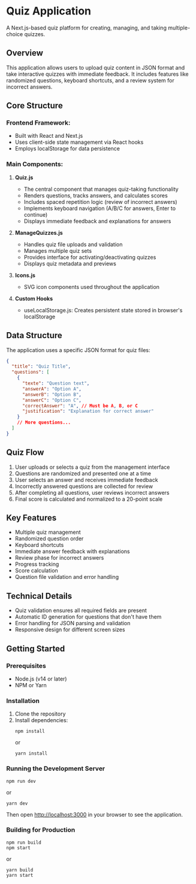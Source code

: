 # Quiz Application

A Next.js-based quiz platform for creating, managing, and taking multiple-choice quizzes.

## Overview

This application allows users to upload quiz content in JSON format and take interactive quizzes with immediate feedback. It includes features like randomized questions, keyboard shortcuts, and a review system for incorrect answers.

## Core Structure

### Frontend Framework:
- Built with React and Next.js
- Uses client-side state management via React hooks
- Employs localStorage for data persistence

### Main Components:

1. **Quiz.js**
   - The central component that manages quiz-taking functionality
   - Renders questions, tracks answers, and calculates scores
   - Includes spaced repetition logic (review of incorrect answers)
   - Implements keyboard navigation (A/B/C for answers, Enter to continue)
   - Displays immediate feedback and explanations for answers

2. **ManageQuizzes.js**
   - Handles quiz file uploads and validation
   - Manages multiple quiz sets
   - Provides interface for activating/deactivating quizzes
   - Displays quiz metadata and previews

3. **Icons.js**
   - SVG icon components used throughout the application

4. **Custom Hooks**
   - useLocalStorage.js: Creates persistent state stored in browser's localStorage

## Data Structure

The application uses a specific JSON format for quiz files:
```json
{
  "title": "Quiz Title",
  "questions": [
    {
      "texte": "Question text",
      "answerA": "Option A",
      "answerB": "Option B",
      "answerC": "Option C",
      "correctAnswer": "A", // Must be A, B, or C
      "justification": "Explanation for correct answer"
    }
    // More questions...
  ]
}
```

## Quiz Flow
1. User uploads or selects a quiz from the management interface
2. Questions are randomized and presented one at a time
3. User selects an answer and receives immediate feedback
4. Incorrectly answered questions are collected for review
5. After completing all questions, user reviews incorrect answers
6. Final score is calculated and normalized to a 20-point scale

## Key Features
- Multiple quiz management
- Randomized question order
- Keyboard shortcuts
- Immediate answer feedback with explanations
- Review phase for incorrect answers
- Progress tracking
- Score calculation
- Question file validation and error handling

## Technical Details
- Quiz validation ensures all required fields are present
- Automatic ID generation for questions that don't have them
- Error handling for JSON parsing and validation
- Responsive design for different screen sizes

## Getting Started

### Prerequisites
- Node.js (v14 or later)
- NPM or Yarn

### Installation
1. Clone the repository
2. Install dependencies:
   ```
   npm install
   ```
   or
   ```
   yarn install
   ```

### Running the Development Server
```
npm run dev
```
or
```
yarn dev
```

Then open [http://localhost:3000](http://localhost:3000) in your browser to see the application.

### Building for Production
```
npm run build
npm start
```
or
```
yarn build
yarn start
```


